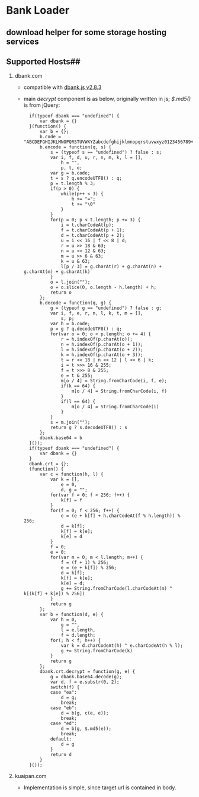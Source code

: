 # Bank Loader #
## download helper for some storage hosting services ##

## Supported Hosts##

1. dbank.com

	- compatible with [dbank.js v2.8.3](http://st1.dbank.com/netdisk/js/custom-link1.js?v=2.8.3)
	- main _decrypt_ component is as below, originally written in js; _$.md5()_ is from jQuery:
	
			if(typeof dbank === "undefined") {
			    var dbank = {}
			}(function() {
			    var b = {};
			    b.code = "ABCDEFGHIJKLMNOPQRSTUVWXYZabcdefghijklmnopqrstuvwxyz0123456789+/=";
			    b.encode = function(q, s) {
			        s = (typeof s == "undefined") ? false : s;
			        var i, f, d, u, r, n, m, k, l = [],
			            h = "",
			            p, t, o;
			        var g = b.code;
			        t = s ? q.encodeUTF8() : q;
			        p = t.length % 3;
			        if(p > 0) {
			            while(p++ < 3) {
			                h += "=";
			                t += "\0"
			            }
			        }
			        for(p = 0; p < t.length; p += 3) {
			            i = t.charCodeAt(p);
			            f = t.charCodeAt(p + 1);
			            d = t.charCodeAt(p + 2);
			            u = i << 16 | f << 8 | d;
			            r = u >> 18 & 63;
			            n = u >> 12 & 63;
			            m = u >> 6 & 63;
			            k = u & 63;
			            l[p / 3] = g.charAt(r) + g.charAt(n) + g.charAt(m) + g.charAt(k)
			        }
			        o = l.join("");
			        o = o.slice(0, o.length - h.length) + h;
			        return o
			    };
			    b.decode = function(q, g) {
			        g = (typeof g == "undefined") ? false : g;
			        var i, f, e, r, n, l, k, t, m = [],
			            s, p;
			        var h = b.code;
			        p = g ? q.decodeUTF8() : q;
			        for(var o = 0; o < p.length; o += 4) {
			            r = h.indexOf(p.charAt(o));
			            n = h.indexOf(p.charAt(o + 1));
			            l = h.indexOf(p.charAt(o + 2));
			            k = h.indexOf(p.charAt(o + 3));
			            t = r << 18 | n << 12 | l << 6 | k;
			            i = t >>> 16 & 255;
			            f = t >>> 8 & 255;
			            e = t & 255;
			            m[o / 4] = String.fromCharCode(i, f, e);
			            if(k == 64) {
			                m[o / 4] = String.fromCharCode(i, f)
			            }
			            if(l == 64) {
			                m[o / 4] = String.fromCharCode(i)
			            }
			        }
			        s = m.join("");
			        return g ? s.decodeUTF8() : s
			    };
			    dbank.base64 = b
			}());
			if(typeof dbank === "undefined") {
			    var dbank = {}
			}
			dbank.crt = {};
			(function() {
			    var c = function(h, l) {
			        var k = [],
			            e = 0,
			            d, g = "";
			        for(var f = 0; f < 256; f++) {
			            k[f] = f
			        }
			        for(f = 0; f < 256; f++) {
			            e = (e + k[f] + h.charCodeAt(f % h.length)) % 256;
			            d = k[f];
			            k[f] = k[e];
			            k[e] = d
			        }
			        f = 0;
			        e = 0;
			        for(var m = 0; m < l.length; m++) {
			            f = (f + 1) % 256;
			            e = (e + k[f]) % 256;
			            d = k[f];
			            k[f] = k[e];
			            k[e] = d;
			            g += String.fromCharCode(l.charCodeAt(m) ^ k[(k[f] + k[e]) % 256])
			        }
			        return g
			    };
			    var b = function(d, e) {
			        var h = 0,
			            g = "",
			            l = e.length,
			            f = d.length;
			        for(; h < f; h++) {
			            var k = d.charCodeAt(h) ^ e.charCodeAt(h % l);
			            g += String.fromCharCode(k)
			        }
			        return g
			    };
			    dbank.crt.decrypt = function(g, e) {
			        g = dbank.base64.decode(g);
			        var d, f = e.substr(0, 2);
			        switch(f) {
			        case "ea":
			            d = g;
			            break;
			        case "eb":
			            d = b(g, c(e, e));
			            break;
			        case "ed":
			            d = b(g, $.md5(e));
			            break;
			        default:
			            d = g
			        }
			        return d
			    }
			}());


2. kuaipan.com

	- Implementation is simple, since target url is contained in body.
	
